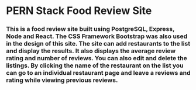 # PERN Stack Food Review Site
### This is a food review site built using PostgreSQL, Express, Node and React. The CSS Framework Bootstrap was also used in the design of this site. The site can add restaurants to the list and display the results. It also displays the average review rating and number of reviews. You can also edit and delete the listings. By clicking the name of the restaurant on the list you can go to an individual restaurant page and leave a reviews and rating while viewing previous reviews. 
